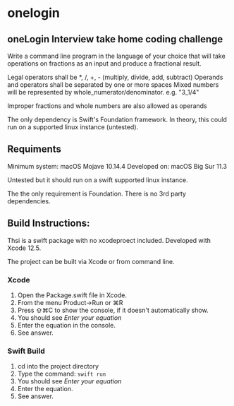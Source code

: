 # onelogin

## oneLogin Interview take home coding challenge

Write a command line program in the language of your choice that will take operations on fractions as an input and produce a fractional result.

Legal operators shall be *, /, +, - (multiply, divide, add, subtract)
Operands and operators shall be separated by one or more spaces
Mixed numbers will be represented by whole_numerator/denominator. e.g. "3_1/4"

Improper fractions and whole numbers are also allowed as operands 


The only dependency is Swift's Foundation framework. In theory, this could run on a supported linux instance (untested).


## Requiments

Minimum system: macOS Mojave 10.14.4
Developed on: macOS Big Sur 11.3

Untested but it should run on a swift supported linux instance.

The the only requirement is Foundation.
There is no 3rd party dependencies.


## Build Instructions:

Thsi is  a swift package with no xcodeproect included. Developed with Xcode 12.5.

The project can be built via Xcode or from command line.


### Xcode

1. Open the Package.swift file in Xcode.
2. From the menu Product->Run  or ⌘R
3. Press ⇧⌘C to show the console, if it doesn't automatically show.
4. You should see *Enter your equation*
5. Enter the equation in the console.
6. See answer.


### Swift Build

1. cd into the project directory
2. Type the command: `swift run`
3. You should see *Enter your equation*
4. Enter the equation.
5. See answer.

